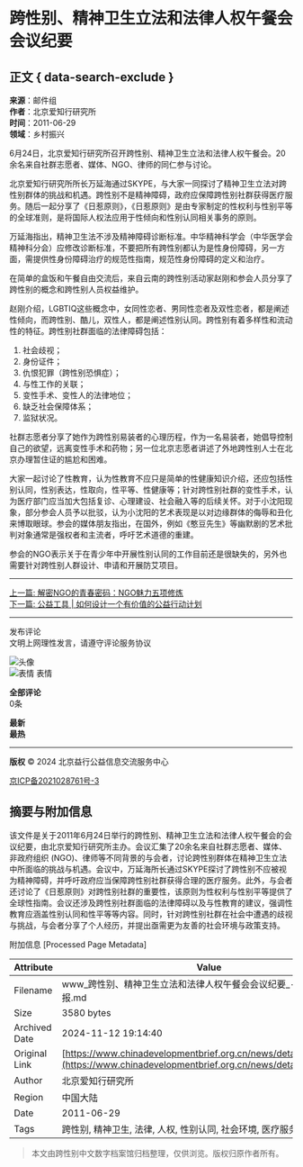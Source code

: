 # 跨性别、精神卫生立法和法律人权午餐会会议纪要

## 正文 { data-search-exclude }


**来源**：邮件组  
**作者**：北京爱知行研究所  
**时间**：2011-06-29  
**领域**：乡村振兴  

6月24日，北京爱知行研究所召开跨性别、精神卫生立法和法律人权午餐会。20余名来自社群志愿者、媒体、NGO、律师的同仁参与讨论。  

北京爱知行研究所所长万延海通过SKYPE，与大家一同探讨了精神卫生立法对跨性别群体的挑战和机遇。跨性别不是精神障碍，政府应保障跨性别社群获得医疗服务。随后一起分享了《日惹原则》，《日惹原则》是由专家制定的性权利与性别平等的全球准则，是将国际人权法应用于性倾向和性别认同相关事务的原则。  

万延海指出，精神卫生法不涉及精神障碍诊断标准。中华精神科学会（中华医学会精神科分会）应修改诊断标准，不要把所有跨性别都认为是性身份障碍，另一方面，需提供性身份障碍治疗的规范性指南，规范性身份障碍的定义和治疗。  

在简单的盒饭和午餐自由交流后，来自云南的跨性别活动家赵刚和参会人员分享了跨性别的概念和跨性别人员权益维护。  

赵刚介绍，LGBTIQ这些概念中，女同性恋者、男同性恋者及双性恋者，都是阐述性倾向，而跨性别、酷儿，双性人，都是阐述性别认同。跨性别有着多样性和流动性的特征。跨性别社群面临的法律障碍包括：  
1. 社会歧视；  
2. 身份证件；  
3. 仇恨犯罪（跨性别恐惧症）；  
4. 与性工作的关联；  
5. 变性手术、变性人的法律地位；  
6. 缺乏社会保障体系；  
7. 监狱状况。  

社群志愿者分享了她作为跨性别易装者的心理历程，作为一名易装者，她倡导控制自己的欲望，远离变性手术和药物；另一位北京志愿者讲述了外地跨性别人士在北京办理暂住证的尴尬和困难。  

大家一起讨论了性教育，认为性教育不应只是简单的性健康知识介绍，还应包括性别认同，性别表达，性取向，性平等、性健康等；针对跨性别社群的变性手术，认为医疗部门应当加大包括复诊、心理建设、社会融入等的后续关怀。对于小沈阳现象，部分参会人员予以批驳，认为小沈阳的艺术表现是以对边缘群体的侮辱和丑化来博取眼球。参会的媒体朋友指出，在国外，例如《憨豆先生》等幽默剧的艺术批判对象通常是强权者和主流者，呼吁艺术道德的重建。  

参会的NGO表示关于在青少年中开展性别认同的工作目前还是很缺失的，另外也需要针对跨性别人群设计、申请和开展防艾项目。  

---

[上一篇: 解密NGO的青春密码：NGO魅力五项修炼](https://www.chinadevelopmentbrief.org.cn/news/detail/12772.html)  
[下一篇: 公益工具 | 如何设计一个有价值的公益行动计划](https://www.chinadevelopmentbrief.org.cn/news/detail/65722.html)  

---

发布评论  
文明上网理性发言，请遵守评论服务协议

![头像](https://www.chinadevelopmentbrief.org.cn/static/image/Chinese-news/detail/def-avatar.png)  
![表情](https://www.chinadevelopmentbrief.org.cn/static/image/Chinese-news/detail/expression.png) 表情  

**全部评论**  
0条  

**最新**  
**最热**  

---

**版权** © 2024 北京益行公益信息交流服务中心  

[京ICP备2021028761号-3](https://beian.miit.gov.cn/#/Integrated/recordQuery)  

## 摘要与附加信息

<!-- tcd_abstract -->
该文件是关于2011年6月24日举行的跨性别、精神卫生立法和法律人权午餐会的会议纪要，由北京爱知行研究所主办。会议汇集了20余名来自社群志愿者、媒体、非政府组织 (NGO)、律师等不同背景的与会者，讨论跨性别群体在精神卫生立法中所面临的挑战与机遇。会议中，万延海所长通过SKYPE探讨了跨性别不应被视为精神障碍，并呼吁政府应当保障跨性别社群获得合理的医疗服务。此外，与会者还讨论了《日惹原则》对跨性别社群的重要性，该原则为性权利与性别平等提供了全球性指南。会议还涉及跨性别社群面临的法律障碍以及与性教育的建议，强调性教育应涵盖性别认同和性平等等内容。同时，针对跨性别社群在社会中遭遇的歧视与挑战，与会者分享了个人经历，并提出亟需更为友善的社会环境与政策支持。
<!-- tcd_abstract_end -->

附加信息 [Processed Page Metadata]

| Attribute       | Value                                  |
|-----------------|----------------------------------------|
| Filename        | www_跨性别、精神卫生立法和法律人权午餐会会议纪要_-_中国发展简报.md                             |
| Size            | 3580 bytes                           |
| Archived Date   | 2024-11-12 19:14:40                             |
| Original Link   | [https://www.chinadevelopmentbrief.org.cn/news/detail/12773.html](https://www.chinadevelopmentbrief.org.cn/news/detail/12773.html)                       |
| Author          | 北京爱知行研究所                               |
| Region          | 中国大陆                               |
| Date            | 2011-06-29                                 |
| Tags            | 跨性别, 精神卫生, 法律, 人权, 性别认同, 社会环境, 医疗服务, 性教育                                 |
>
> 本文由跨性别中文数字档案馆归档整理，仅供浏览。版权归原作者所有。
>